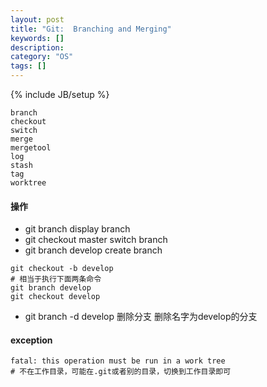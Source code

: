 ```yaml
---
layout: post
title: "Git:  Branching and Merging"
keywords: []
description: 
category: "OS" 
tags: []
---
```

{% include JB/setup %}


```shell
branch
checkout
switch
merge
mergetool
log
stash
tag
worktree
```


#### 操作
+ git branch                 display branch
+ git checkout master        switch branch
+ git branch develop         create branch

```shell
git checkout -b develop
# 相当于执行下面两条命令
git branch develop
git checkout develop
```
+ git branch -d develop      删除分支 删除名字为develop的分支

#### exception
```shell
fatal: this operation must be run in a work tree
# 不在工作目录，可能在.git或者别的目录，切换到工作目录即可
```
